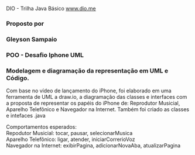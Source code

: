 DIO - Trilha Java Básico
www.dio.me

### Proposto por
### Gleyson Sampaio
### POO - Desafio Iphone UML
### Modelagem e diagramação da representação em UML e Código.

Com base no vídeo de lançamento do iPhone, foi elaborado em uma ferramenta de UML a draw.io, a diagramação das classes e interfaces com a proposta de representar os papéis do iPhone de: Reprodutor Musicial, Aparelho Telefônico e Navegador na Internet. Também foi criado as classes e intefaces .java

Comportamentos esperados:<br>
Repodutor Musicial: tocar, pausar, selecionarMusica<br>
Aparelho Telefônico: ligar, atender, iniciarCorrerioVoz<br>
Navegador na Internet: exibirPagina, adicionarNovaAba, atualizarPagina
